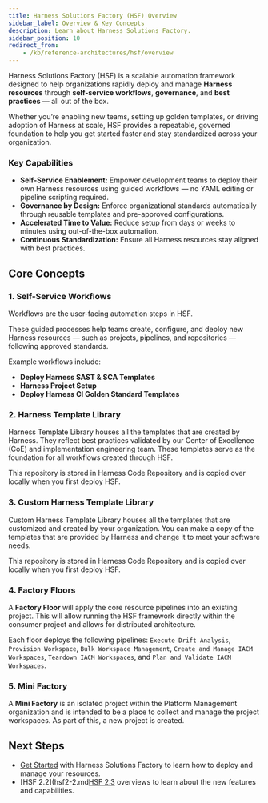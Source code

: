 ```yaml
---
title: Harness Solutions Factory (HSF) Overview
sidebar_label: Overview & Key Concepts
description: Learn about Harness Solutions Factory.
sidebar_position: 10
redirect_from: 
    - /kb/reference-architectures/hsf/overview
---
```


Harness Solutions Factory (HSF) is a scalable automation framework designed to help organizations rapidly deploy and manage **Harness resources** through **self-service workflows**, **governance**, and **best practices** — all out of the box.

Whether you’re enabling new teams, setting up golden templates, or driving adoption of Harness at scale, HSF provides a repeatable, governed foundation to help you get started faster and stay standardized across your organization.

### Key Capabilities
- **Self-Service Enablement:** Empower development teams to deploy their own Harness resources using guided workflows — no YAML editing or pipeline scripting required.
- **Governance by Design:** Enforce organizational standards automatically through reusable templates and pre-approved configurations.
- **Accelerated Time to Value:** Reduce setup from days or weeks to minutes using out-of-the-box automation.
- **Continuous Standardization:** Ensure all Harness resources stay aligned with best practices.

## Core Concepts
### 1. Self-Service Workflows
Workflows are the user-facing automation steps in HSF.

These guided processes help teams create, configure, and deploy new Harness resources — such as projects, pipelines, and repositories — following approved standards.

Example workflows include:

- **Deploy Harness SAST & SCA Templates**
- **Harness Project Setup**
- **Deploy Harness CI Golden Standard Templates**

### 2. Harness Template Library
Harness Template Library houses all the templates that are created by Harness. They reflect best practices validated by our Center of Excellence (CoE) and implementation engineering team. These templates serve as the foundation for all workflows created through HSF.

This repository is stored in Harness Code Repository and is copied over locally when you first deploy HSF. 

### 3. Custom Harness Template Library
Custom Harness Template Library houses all the templates that are customized and created by your organization. You can make a copy of the templates that are provided by Harness and change it to meet your software needs. 

This repository is stored in Harness Code Repository and is copied over locally when you first deploy HSF. 

### 4. Factory Floors
A **Factory Floor** will apply the core resource pipelines into an existing project. This will allow running the HSF framework directly within the consumer project and allows for distributed architecture.

Each floor deploys the following pipelines: `Execute Drift Analysis`, `Provision Workspace`, `Bulk Workspace Management`, `Create and Manage IACM Workspaces`, `Teardown IACM Workspaces`, and `Plan and Validate IACM Workspaces`.

### 5. Mini Factory
A **Mini Factory** is an isolated project within the Platform Management organization and is intended to be a place to collect and manage the project workspaces. As part of this, a new project is created.

## Next Steps
- [Get Started](get-started.md) with Harness Solutions Factory to learn how to deploy and manage your resources.
- [HSF 2.2](hsf2-2.md[HSF 2.3](hsf2-3.md) overviews to learn about the new features and capabilities.